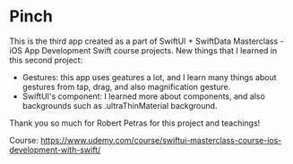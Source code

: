 # Pinch

This is the third app created as a part of SwiftUI + SwiftData Masterclass - iOS App Development Swift course projects. New things that I learned in this second project:
- Gestures: this app uses geatures a lot, and I learn many things about gestures from tap, drag, and also magnification gesture.
- SwiftUI's component: I learned more about components, and also backgrounds such as .ultraThinMaterial background.

Thank you so much for Robert Petras for this project and teachings!

Course: https://www.udemy.com/course/swiftui-masterclass-course-ios-development-with-swift/
